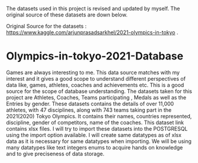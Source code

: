 The datasets used in this project is revised and updated by myself. The original source of these datasets are down below.

Original Source for the datasets :  https://www.kaggle.com/arjunprasadsarkhel/2021-olympics-in-tokyo .


# Olympics-in-tokyo-2021-Database
Games are always interesting to me. This data source matches with my interest and it gives a good scope to understand different perspectives of data like, games, athletes, coaches and achievements etc. This is a good source for the scope of database understanding. The datasets taken for this project are Athletes, Coaches, Teams participating , Medals as well as the Entries by gender. These datasets contains the details of over 11,000 athletes, with 47 disciplines, along with 743 teams taking part in the 2021(2020) Tokyo Olympics. It contains their names, countries represented, discipline, gender of competitors, name of the coaches. This dataset link contains xlsx files. I will try to import these datasets into the POSTGRESQL using the import option available. I will create same datatypes as  of xlsx data as it is necessary for same datatypes when importing.  We will be using many datatypes like text integers enums to acquire hands on knowledge and to give preciseness of data storage.
